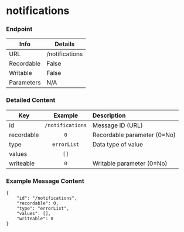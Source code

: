 # notifications



### Endpoint

| Info  | Details |
| ------------- | ------------- |
| URL   | /notifications   |
| Recordable   | False   |
| Writable   | False   |
| Parameters  | N/A |

### Detailed Content

|  Key  | Example | Description |
| ------------- | :------: | :------------------------------ |
|  id | `/notifications` | Message ID (URL) |
|  recordable | `0` | Recordable parameter (0=No) |
|  type | `errorList` | Data type of value |
|  values | `[]` |  |
|  writeable | `0` | Writable parameter (0=No) |



### Example Message Content
```
{
    "id": "/notifications",
    "recordable": 0,
    "type": "errorList",
    "values": [],
    "writeable": 0
}
```
